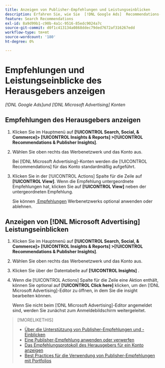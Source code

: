 ```yaml
---
title: Anzeigen von Publisher-Empfehlungen und Leistungseinblicken
description: Erfahren Sie, wie Sie  [!DNL Google Ads]  Recommendations- und  [!DNL Microsoft Advertising]  für Ihre Werbenetzwerkkonten anzeigen können.
feature: Search Recommendations
exl-id: 8a9d99b1-c90b-4a1c-9516-85edc9024a7c
source-git-commit: d0f1c413134a0868ddec79ded7672af316267edd
workflow-type: tm+mt
source-wordcount: '180'
ht-degree: 0%

---
```


# Empfehlungen und Leistungseinblicke des Herausgebers anzeigen

*[!DNL Google Ads]und [!DNL Microsoft Advertising] Konten*

## Empfehlungen des Herausgebers anzeigen

1. Klicken Sie im Hauptmenü auf **[!UICONTROL Search, Social, & Commerce]> [!UICONTROL Insights & Reports] >[!UICONTROL Recommendations & Publisher Insights]**.

1. Wählen Sie oben rechts das Werbenetzwerk und das Konto aus.

   Bei [!DNL Microsoft Advertising]-Konten werden die [!UICONTROL Recommendations] für das Konto standardmäßig aufgeführt.

1. Klicken Sie in der [!UICONTROL Actions] Spalte für die Zeile auf **[!UICONTROL View]**. Wenn die Empfehlung untergeordnete Empfehlungen hat, klicken Sie auf **[!UICONTROL View]** neben der untergeordneten Empfehlung.

   Sie können [&#x200B; Empfehlungen &#x200B;](recommendation-apply-dismiss.md) Werbenetzwerks optional anwenden oder ablehnen.

## Anzeigen von [!DNL Microsoft Advertising] Leistungseinblicken

1. Klicken Sie im Hauptmenü auf **[!UICONTROL Search, Social, & Commerce]> [!UICONTROL Insights & Reports] >[!UICONTROL Recommendations & Publisher Insights]**.

1. Wählen Sie oben rechts das Werbenetzwerk und das Konto aus.

1. Klicken Sie über der Datentabelle auf **[!UICONTROL Insights]** .

1. Wenn die [!UICONTROL Actions] Spalte für die Zeile eine Aktion enthält, können Sie optional auf **[!UICONTROL Click here]** klicken, um den [!DNL Microsoft Advertising]-Editor zu öffnen, in dem Sie die insight bearbeiten können.

   Wenn Sie nicht beim [!DNL Microsoft Advertising]-Editor angemeldet sind, werden Sie zunächst zum Anmeldebildschirm weitergeleitet.

>[!MORELIKETHIS]
>
>* [Über die Unterstützung von Publisher-Empfehlungen und -Einblicken](recommendation-support.md)
>* [Eine Publisher-Empfehlung anwenden oder verwerfen](recommendation-apply-dismiss.md)
>* [Das Empfehlungsprotokoll des Herausgebers für ein Konto anzeigen](recommendation-view-log.md)
>* [Best Practices für die Verwendung von Publisher-Empfehlungen mit Portfolios](recommendation-best-practices.md)
